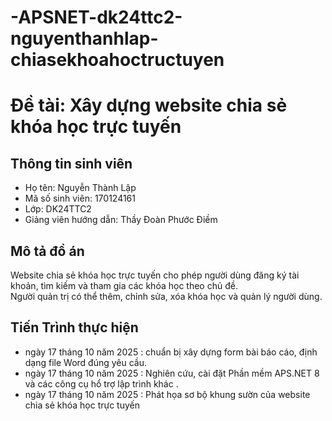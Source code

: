 # -APSNET-dk24ttc2-nguyenthanhlap-chiasekhoahoctructuyen
# Đề tài: Xây dựng website chia sẻ khóa học trực tuyến

## Thông tin sinh viên
- Họ tên: Nguyễn Thành Lập  
- Mã số sinh viên:  170124161
- Lớp: DK24TTC2
- Giảng viên hướng dẫn: Thầy Đoàn Phước Điềm 

## Mô tả đồ án
Website chia sẻ khóa học trực tuyến cho phép người dùng đăng ký tài khoản, tìm kiếm và tham gia các khóa học theo chủ đề.  
Người quản trị có thể thêm, chỉnh sửa, xóa khóa học và quản lý người dùng.

## Tiến Trình thực hiện 
- ngày 17 tháng 10 năm 2025 : chuẩn bị xây dựng form bài báo cáo, định dạng file Word đúng yêu cầu.
- ngày 17 tháng 10 năm 2025 : Nghiên cứu, cài đặt Phần mềm APS.NET 8 và các công cụ hổ trợ lập trình khác .
- ngày 17 tháng 10 năm 2025 : Phát họa sơ bộ khung sườn của website chia sẻ khóa học trực tuyến
